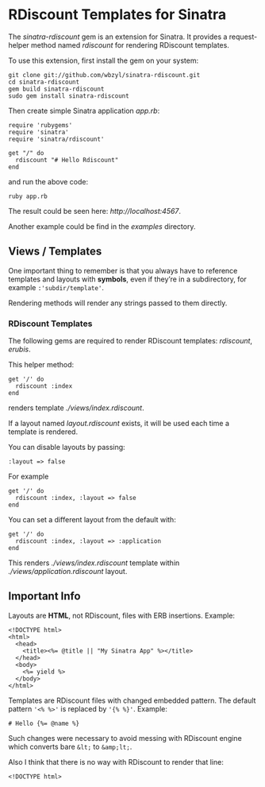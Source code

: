 # RDiscount Templates for Sinatra

The *sinatra-rdiscount* gem is an extension for Sinatra.
It provides a request-helper method named *rdiscount*
for rendering RDiscount templates.

To use this extension, first install the gem on your system:

    git clone git://github.com/wbzyl/sinatra-rdiscount.git
    cd sinatra-rdiscount
    gem build sinatra-rdiscount
    sudo gem install sinatra-rdiscount

Then create simple Sinatra application *app.rb*:

    require 'rubygems'
    require 'sinatra'
    require 'sinatra/rdiscount'
    
    get "/" do
      rdiscount "# Hello Rdiscount"
    end

and run the above code:

    ruby app.rb

The result could be seen here: *http://localhost:4567*.

Another example could be find in the *examples* directory.   


## Views / Templates

One important thing to remember is that you always have to reference
templates and layouts with **symbols**, even if they’re in a subdirectory,
for example `:'subdir/template'`.

Rendering methods will render any strings passed to them directly.


### RDiscount Templates

The following gems are required to render RDiscount templates: 
*rdiscount*, *erubis*.

This helper method:

    get '/' do
      rdiscount :index
    end

renders template *./views/index.rdiscount*.

If a layout named *layout.rdiscount* exists, it will be used each time
a template is rendered.

You can disable layouts by passing:

    :layout => false

For example

    get '/' do
      rdiscount :index, :layout => false
    end

You can set a different layout from the default with:

    get '/' do
      rdiscount :index, :layout => :application
    end

This renders *./views/index.rdiscount* template
within *./views/application.rdiscount* layout.


## Important Info

Layouts are **HTML**, not RDiscount, files with ERB 
insertions. Example:

    <!DOCTYPE html>
    <html>
      <head>
        <title><%= @title || "My Sinatra App" %></title>
      </head>
      <body>
        <%= yield %>
      </body>
    </html>

Templates are RDiscount files with changed embedded pattern.
The default pattern `'<% %>'` is replaced by `'{% %}'`.
Example:

    # Hello {%= @name %}

Such changes were necessary to avoid messing with
RDiscount engine which converts bare `&lt;` to `&amp;lt;`.

Also I think that there is no way with RDiscount to render
that line:

    <!DOCTYPE html>
